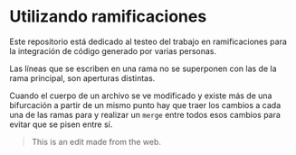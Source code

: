 # Utilizando ramificaciones

Este repositorio está dedicado al testeo del trabajo en ramificaciones para la integración de código generado por varias personas.

Las líneas que se escriben en una rama no se superponen con las de la rama principal, son aperturas distintas.

Cuando el cuerpo de un archivo se ve modificado y existe más de una bifurcación a partir de un mismo punto hay que traer los cambios a cada una de las ramas para y realizar un `merge` entre todos esos cambios para evitar que se pisen entre sí.  

>This is an edit made from the web.
